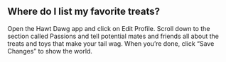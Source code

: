 ## Where do I list my favorite treats?
 
Open the Hawt Dawg app and click on Edit Profile. 
Scroll down to the section called Passions and tell potential mates and friends all about the treats and toys that make your tail wag. 
When you’re done, click “Save Changes” to show the world.
